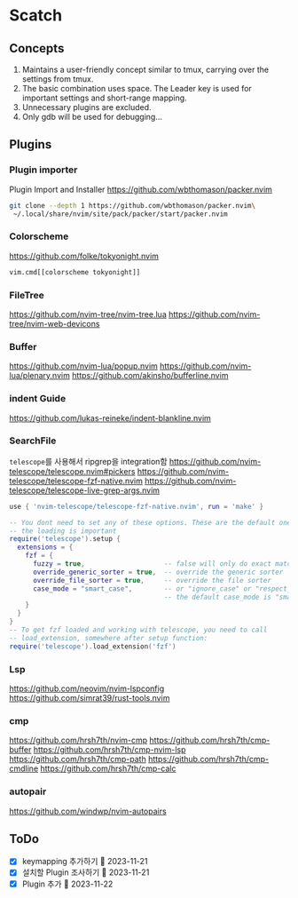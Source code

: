 # Scatch

## Concepts
1. Maintains a user-friendly concept similar to tmux, carrying over the settings from tmux.
2. The basic combination uses space. The Leader key is used for important settings and short-range mapping.
3. Unnecessary plugins are excluded.
4. Only gdb will be used for debugging…

## Plugins

### Plugin importer
Plugin Import and Installer
https://github.com/wbthomason/packer.nvim

```sh
git clone --depth 1 https://github.com/wbthomason/packer.nvim\
 ~/.local/share/nvim/site/pack/packer/start/packer.nvim
```

### Colorscheme
https://github.com/folke/tokyonight.nvim
```sh
vim.cmd[[colorscheme tokyonight]]
```

### FileTree
https://github.com/nvim-tree/nvim-tree.lua
https://github.com/nvim-tree/nvim-web-devicons

### Buffer
https://github.com/nvim-lua/popup.nvim
https://github.com/nvim-lua/plenary.nvim
https://github.com/akinsho/bufferline.nvim

### indent Guide
https://github.com/lukas-reineke/indent-blankline.nvim

### SearchFile
`telescope`를 사용해서 ripgrep을 integration함
https://github.com/nvim-telescope/telescope.nvim#pickers
https://github.com/nvim-telescope/telescope-fzf-native.nvim
https://github.com/nvim-telescope/telescope-live-grep-args.nvim

```lua
use { 'nvim-telescope/telescope-fzf-native.nvim', run = 'make' }

-- You dont need to set any of these options. These are the default ones. Only
-- the loading is important
require('telescope').setup {
  extensions = {
    fzf = {
      fuzzy = true,                    -- false will only do exact matching
      override_generic_sorter = true,  -- override the generic sorter
      override_file_sorter = true,     -- override the file sorter
      case_mode = "smart_case",        -- or "ignore_case" or "respect_case"
                                       -- the default case_mode is "smart_case"
    }
  }
}
-- To get fzf loaded and working with telescope, you need to call
-- load_extension, somewhere after setup function:
require('telescope').load_extension('fzf')
```

### Lsp
https://github.com/neovim/nvim-lspconfig
https://github.com/simrat39/rust-tools.nvim

### cmp
https://github.com/hrsh7th/nvim-cmp
https://github.com/hrsh7th/cmp-buffer
https://github.com/hrsh7th/cmp-nvim-lsp
https://github.com/hrsh7th/cmp-path
https://github.com/hrsh7th/cmp-cmdline
https://github.com/hrsh7th/cmp-calc

### autopair
https://github.com/windwp/nvim-autopairs

## ToDo
- [x] keymapping 추가하기 📅 2023-11-21 
- [x] 설치할 Plugin 조사하기 📅 2023-11-21 
- [x] Plugin 추가 📅 2023-11-22 
